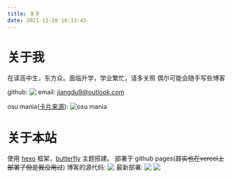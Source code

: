 ```yaml
---
title: 关于
date: 2021-11-28 16:13:43
---
```


# 关于我

在读高中生，东方众。面临升学，学业繁忙，请多关照
偶尔可能会随手写些博客

github: <a href="https://github.com/satorimarch"><img style="margin:0px; display: inline-block; vertical-align:text-top;" src="https://img.shields.io/badge/-satorimarch-181717?style=flat-square&logo=github"></img></a>
email: jiangdu9@outlook.com

osu mania([卡片来源](https://osu-sig.vercel.app)):
![osu mania](https://osu-sig.vercel.app/card?user=15882820&mode=mania&animation=true)

# 关于本站

使用 [hexo](https://hexo.io/) 框架，[butterfly](https://github.com/jerryc127/hexo-theme-butterfly) 主题搭建。
部署于 github pages(~~其实也在vercel上部署了但是我没用过~~)
博客的源代码: <a href="https://github.com/satorimarch/blog-source"><img style="margin:0px; display: inline-block; vertical-align:text-top;" src="https://img.shields.io/badge/-source-181717?style=flat-square&logo=github"></img></a>
最新部署: <img src="https://img.shields.io/github/workflow/status/satorimarch/blog-source/Hexo%20Deploy?label=GitHub%20Workflow" style="margin:0px; display: inline-block; vertical-align:text-top;"></img>
 <img src="https://img.shields.io/github/repo-size/satorimarch/satorimarch.github.io?label=blog%20size" style="margin:0px; display: inline-block; vertical-align:text-top;"></img>